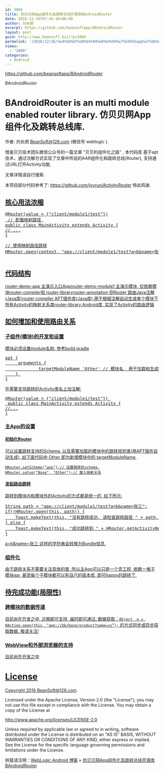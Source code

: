 ```yaml
---
id: 3866
title: 仿贝贝网App组件化及跳转总线开源库BAndroidRouter
date: 2016-12-16T07:45:16+00:00
author: 刘长炯
excerpt: https://github.com/beansoftapp/BAndroidRouter
layout: post
guid: http://www.beansoft.biz/?p=3866
permalink: '/2016/12/16/%e4%bb%bf%e8%b4%9d%e8%b4%9d%e7%bd%91app%e7%bb%84%e4%bb%b6%e5%8c%96%e5%8f%8a%e8%b7%b3%e8%bd%ac%e6%80%bb%e7%ba%bf%e5%bc%80%e6%ba%90%e5%ba%93/'
views:
  - "1889"
categories:
  - Android
---
```

<https://github.com/beansoftapp/BAndroidRouter>

BAndroidRouter 

# BAndroidRouter is an multi module enabled router library. 仿贝贝网App组件化及跳转总线库. 

作者: 刘长炯 <BeanSoft@126.com> (微信号 weblogic ). 

借鉴贝贝技术团队微信公众号的一篇文章 "贝贝的组件化之路" , 本代码库 基于apt技术，通过注解方式实现了文章中所说的AAR组件化和跳转总线(Router), 支持通过URL打开Activity功能. 

文章详情请自行搜索. 

本项目部分代码参考了: <https://github.com/joyrun/ActivityRouter> 特此鸣谢. 

## <a name="user-content-核心用法浓缩" href="https://github.com/beansoftapp/BAndroidRouter#%E6%A0%B8%E5%BF%83%E7%94%A8%E6%B3%95%E6%B5%93%E7%BC%A9" />核心用法浓缩
  


<pre>@Router(value = {"client/module1/test"})
 // 配置映射路径 
public class MainActivity extends Activity {
// ...
}

// 使用映射路径跳转
HRouter.open(context, "app://client/module1/test?a=b&name=张三");

</pre>

## <a name="user-content-代码结构" href="https://github.com/beansoftapp/BAndroidRouter#%E4%BB%A3%E7%A0%81%E7%BB%93%E6%9E%84" />代码结构
  


router-demo-app 主演示入口Approuter-demo-module1 主演示模块, 仅依赖模块router-compiler和 router-libraryrouter-annotation @Router 路由Java注解(Java库)router-compiler APT插件库(Java库),用于根据注解自动生成单个模块下所有Activity的映射关系类router-library Android库, 实现了Activity的路由逻辑 

## <a name="user-content-如何增加和使用路由关系" href="https://github.com/beansoftapp/BAndroidRouter#%E5%A6%82%E4%BD%95%E5%A2%9E%E5%8A%A0%E5%92%8C%E4%BD%BF%E7%94%A8%E8%B7%AF%E7%94%B1%E5%85%B3%E7%B3%BB" />如何增加和使用路由关系
  


### <a name="user-content-子组件模块的开发和设置" href="https://github.com/beansoftapp/BAndroidRouter#%E5%AD%90%E7%BB%84%E4%BB%B6%E6%A8%A1%E5%9D%97%E7%9A%84%E5%BC%80%E5%8F%91%E5%92%8C%E8%AE%BE%E7%BD%AE" />子组件(模块)的开发和设置
  


模块必须设置module名称: 参考build.gradle 

<pre>apt {
     arguments {
             targetModuleName 'Other' // 模块名, 用于加载和生成映射关系
    } 
}
</pre>

在需要支持跳转的Activity类名上加注解: 

<pre>@Router(value = {"client/module1/test"}) 
 public class MainActivity extends Activity {
//...
}
</pre>

### <a name="user-content-主app的设置" href="https://github.com/beansoftapp/BAndroidRouter#%E4%B8%BBapp%E7%9A%84%E8%AE%BE%E7%BD%AE" />主App的设置
  


#### <a name="user-content-初始化router" href="https://github.com/beansoftapp/BAndroidRouter#%E5%88%9D%E5%A7%8B%E5%8C%96router" />初始化Router
  


可以设置跳转支持的Schema, 以及需要加载的模块中的跳转规则类(用APT插件自动生成), 如下面代码中 Other 即为新增模块中的 targetModuleName, 

    HRouter.setScheme("app");// 设置跳转的schema 
    HRouter.setup("Base", "Other");// 载入映射关系
    

#### <a name="user-content-发起路由跳转" href="https://github.com/beansoftapp/BAndroidRouter#%E5%8F%91%E8%B5%B7%E8%B7%AF%E7%94%B1%E8%B7%B3%E8%BD%AC" />发起路由跳转
  


跳转到模块内和模块外的Activity的方式都是统一的, 如下所示: 

<pre>String path = "app://client/module1/test?a=b&name=张三";
if(!HRouter.open(this, path)) {
    Toast.makeText(this, "没有跳转成功, 请检查跳转路径 " + path, Toast.LENGTH_SHORT).show();
} else {
    Toast.makeText(this, "成功跳转到 " + HRouter.getActivityName(path).getCanonicalName(), Toast.LENGTH_SHORT).show();
}
</pre>

a=b&name=张三 这样的字符串会转换为Bundle信息. 

### <a name="user-content-组件化" href="https://github.com/beansoftapp/BAndroidRouter#%E7%BB%84%E4%BB%B6%E5%8C%96" />组件化
  


由于跳转关系不需要关注具体的类, 所以主App可以只是一个壳工程, 依赖一堆子模块aar, 甚至每个子模块都可以有自己的版本库, 即可happy的跳转了. 

## <a name="user-content-待完成功能局限性" href="https://github.com/beansoftapp/BAndroidRouter#%E5%BE%85%E5%AE%8C%E6%88%90%E5%8A%9F%E8%83%BD%E5%B1%80%E9%99%90%E6%80%A7" />待完成功能(局限性)
  


### <a name="user-content-跨模块的数据传递" href="https://github.com/beansoftapp/BAndroidRouter#%E8%B7%A8%E6%A8%A1%E5%9D%97%E7%9A%84%E6%95%B0%E6%8D%AE%E4%BC%A0%E9%80%92" />跨模块的数据传递
  


目前尚在开发之中, 近期即可支持, 届时即可通过: 数据获取：`Object  o = HAction.open(this, “app://bb/base/product?name=zs”);` 的方式同步或异步获取数据. 敬请关注! 

### <a name="user-content-webview和外部浏览器的支持" href="https://github.com/beansoftapp/BAndroidRouter#webview%E5%92%8C%E5%A4%96%E9%83%A8%E6%B5%8F%E8%A7%88%E5%99%A8%E7%9A%84%E6%94%AF%E6%8C%81" />WebView和外部浏览器的支持
  


目前尚在开发之中 

# <a name="user-content-license" href="https://github.com/beansoftapp/BAndroidRouter#license" />License
  


Copyright 2016 <BeanSoft@126.com>. 

Licensed under the Apache License, Version 2.0 (the "License"); you may not use this file except in compliance with the License. You may obtain a copy of the License at 

<http://www.apache.org/licenses/LICENSE-2.0>

Unless required by applicable law or agreed to in writing, software distributed under the License is distributed on an "AS IS" BASIS, WITHOUT WARRANTIES OR CONDITIONS OF ANY KIND, either express or implied. See the License for the specific language governing permissions and limitations under the License.

转载请注明：[WebLogic Android 博客](http://www.beansoft.biz) &raquo; [仿贝贝网App组件化及跳转总线开源库BAndroidRouter](http://www.beansoft.biz/2016/12/16/%e4%bb%bf%e8%b4%9d%e8%b4%9d%e7%bd%91app%e7%bb%84%e4%bb%b6%e5%8c%96%e5%8f%8a%e8%b7%b3%e8%bd%ac%e6%80%bb%e7%ba%bf%e5%bc%80%e6%ba%90%e5%ba%93/)